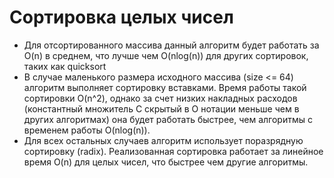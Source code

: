 # Сортировка целых чисел

+ Для отсортированного массива данный алгоритм будет работать за O(n) в среднем, что лучше чем O(nlog(n)) для других сортировок, таких как quicksort
+ В случае маленького размера исходного массива (size <= 64) алгоритм выполняет сортировку вставками. Время работы такой сортировки O(n^2), однако
за счет низких накладных расходов (константный множитель C скрытый в O нотации меньше чем в других алгоритмах) она будет работать быстрее, чем
алгоритмы с временем работы O(nlog(n)).
+ Для всех остальных случаев алгоритм использует поразрядную сортировку (radix). Реализованная сортировка работает за линейное время O(n) для целых чисел, что быстрее
чем другие алгоритмы.
